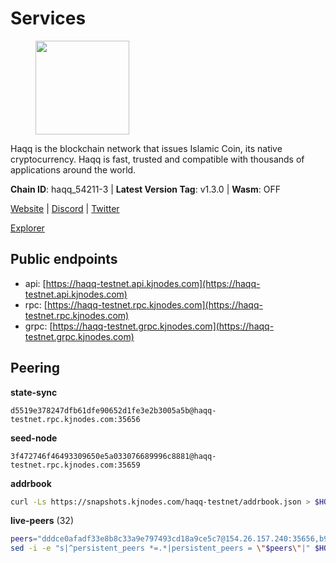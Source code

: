 # Services

<figure><img src="https://raw.githubusercontent.com/kj89/testnet_manuals/main/pingpub/logos/haqq.png" width="150" alt=""><figcaption></figcaption></figure>

Haqq is the blockchain network that issues Islamic Coin,  its native cryptocurrency. Haqq is fast, trusted and  compatible with thousands of applications around the world.

**Chain ID**: haqq_54211-3 | **Latest Version Tag**: v1.3.0 | **Wasm**: OFF

[Website](https://islamiccoin.net) | [Discord](https://discord.gg/hU9MHG5kZq) | [Twitter](https://twitter.com/Islamic_Coin)

[Explorer](https://explorer.kjnodes.com/haqq-testnet)


## Public endpoints

* api: [https://haqq-testnet.api.kjnodes.com](https://haqq-testnet.api.kjnodes.com)
* rpc: [https://haqq-testnet.rpc.kjnodes.com](https://haqq-testnet.rpc.kjnodes.com)
* grpc: [https://haqq-testnet.grpc.kjnodes.com](https://haqq-testnet.grpc.kjnodes.com)

## Peering

**state-sync**

```text
d5519e378247dfb61dfe90652d1fe3e2b3005a5b@haqq-testnet.rpc.kjnodes.com:35656
```

**seed-node**

```text
3f472746f46493309650e5a033076689996c8881@haqq-testnet.rpc.kjnodes.com:35659
```

**addrbook**
```bash
curl -Ls https://snapshots.kjnodes.com/haqq-testnet/addrbook.json > $HOME/.haqqd/config/addrbook.json
```

**live-peers** (32)
```bash
peers="dddce0afadf33e8b8c33a9e797493cd18a9ce5c7@154.26.157.240:35656,b9e8ec4eeb359e1b3cf5675563e72787b9d40adf@95.217.132.146:26656,2d13d679b64e1a574904a140f72815644ec71131@65.21.133.125:30656,d5519e378247dfb61dfe90652d1fe3e2b3005a5b@65.109.68.190:35656,ed145a35b436878c1f1c10634bd18600f3696e17@95.217.181.142:26656,32a8eec046b95e8646ff0810b4596dc7083a0beb@65.108.145.131:26656,56158e0f2acf850114e82644afceb565a73b08cc@185.144.99.95:26656,6771e65c1b30cc514faf5943320fdda480fe9124@95.216.39.183:26656,125063c422e09faf45b849dd73dea61f624db891@65.109.53.60:26656,23ff658b56fbb8bc73372973a34733ff5d79b435@142.132.202.50:11604,24e894d4d8a18276acf6051cccf369a1ce69842d@65.108.151.105:26656,3df5a68b919177179c6dcb0b9c9354fd6bbba1c8@65.109.92.240:20116,0833039f717227ccd156d156ea772746b8ac6d71@146.19.24.139:26656,922d76c72392b5b69c03a4ae56b3aba544ff1139@144.126.194.175:26656,ba56c564a5430632e59e2b08fc348735bc56b32f@154.12.232.140:26656,90b40d2b773090b82aa7788c2d1937e4fd6d2dc0@65.108.231.124:19656,ff6df373bf7bce436d488d2d8f5f5b283c6431d4@51.79.100.160:26656,00864d91f9a8c9431c3bc12422ae9593bc12db66@185.211.5.228:26656,360d7095f3c1250a013cfe66c43a3f0790782f78@84.46.254.50:26656,927a323649e7dd8d4c75da6e5edaee439652b46f@65.109.92.241:20116,62d44513c7fd5aafa65773e5c015ca032f8eea4a@213.239.213.179:26656,ce080696d69228597caf0e80920dfe1bae2dcd54@95.217.12.131:26656,a884387139109784cad9193652b82ef20a85d713@38.242.159.148:26656,54e81994c61bbb6c414f8ab0a606a7edda138a3b@95.216.154.100:26656,aed7038b96314fcb741168869c66029e6c6a58ef@34.90.39.222:26656,7e263a537071b8e18c74cf1543b28e31f04fcf60@158.101.209.61:12656,9eb507f9365313dbe7f426050fec9648298f58ee@109.205.183.51:26656,f57fae1bdea281392b563a58978a2d8c0a37725f@95.217.233.234:26656,47a269c3e30f70d8234a2afd8e9055e74129fde0@65.108.129.29:36656,48a2a7762a579d25bca95b0a3548b714238dd60b@213.239.216.252:20656,59af99085c961a6a5c8dc4bc8b3abffda16ddccb@135.181.38.62:26656,45bc6d84ffb3bb725cf78e82205639797c30af67@65.108.199.62:26656"
sed -i -e "s|^persistent_peers *=.*|persistent_peers = \"$peers\"|" $HOME/.haqqd/config/config.toml
```
